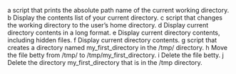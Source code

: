a script that prints the absolute path name of the current working directory.
b Display the contents list of your current directory.
c script that changes the working directory to the user’s home directory.
d Display current directory contents in a long format.
e Display current directory contents, including hidden files.
f Display current directory contents.
g script that creates a directory named my_first_directory in the /tmp/ directory.
h Move the file betty from /tmp/ to /tmp/my_first_directory.
i Delete the file betty.
j Delete the directory my_first_directory that is in the /tmp directory.
